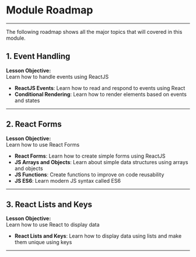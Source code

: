 # Module Roadmap

---

The following roadmap shows all the major topics that will covered in this module.

## **1. Event Handling**
**Lesson Objective:**  
Learn how to handle events using ReactJS

- **ReactJS Events**: Learn how to read and respond to events using React
- **Conditional Rendering**: Learn how to render elements based on events and states

---

## **2. React Forms**
**Lesson Objective:**  
Learn how to use React Forms

- **React Forms**: Learn how to create simple forms using ReactJS
- **JS Arrays and Objects**: Learn about simple data structures using arrays and objects
- **JS Functions**: Create functions to improve on code reusability
- **JS ES6**: Learn modern JS syntax called ES6

---

## **3. React Lists and Keys**
**Lesson Objective:**  
Learn how to use React to display data

- **React Lists and Keys**: Learn how to display data using lists and make them unique using keys

---
